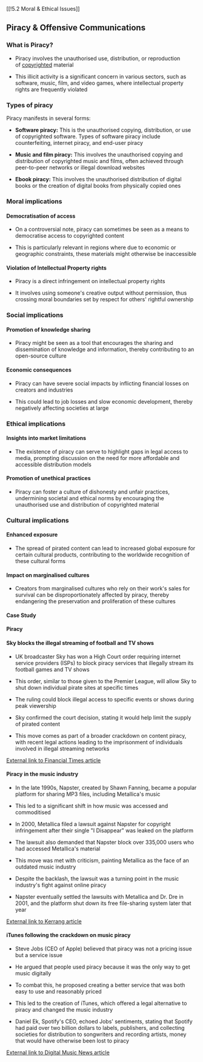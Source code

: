 [[!5.2 Moral & Ethical Issues]]

## Piracy & Offensive Communications

### What is Piracy?

- Piracy involves the unauthorised use, distribution, or reproduction of [copyrighted](https://www.savemyexams.com/a-level/computer-science/ocr/17/revision-notes/5-legal-moral-cultural-and-ethical-issues/5-1-computing-related-legislation/the-copyright-design-and-patents-act-1988/) material
    
- This illicit activity is a significant concern in various sectors, such as software, music, film, and video games, where intellectual property rights are frequently violated
    

### Types of piracy

Piracy manifests in several forms:

- **Software piracy:** This is the unauthorised copying, distribution, or use of copyrighted software. Types of software piracy include counterfeiting, internet piracy, and end-user piracy
    
- **Music and film piracy:** This involves the unauthorised copying and distribution of copyrighted music and films, often achieved through peer-to-peer networks or illegal download websites
    
- **Ebook piracy:** This involves the unauthorised distribution of digital books or the creation of digital books from physically copied ones
    

### Moral implications

#### Democratisation of access

- On a controversial note, piracy can sometimes be seen as a means to democratise access to copyrighted content
    
- This is particularly relevant in regions where due to economic or geographic constraints, these materials might otherwise be inaccessible
    

#### Violation of Intellectual Property rights

- Piracy is a direct infringement on intellectual property rights
    
- It involves using someone's creative output without permission, thus crossing moral boundaries set by respect for others' rightful ownership
    

### Social implications

#### Promotion of knowledge sharing

- Piracy might be seen as a tool that encourages the sharing and dissemination of knowledge and information, thereby contributing to an open-source culture
    

#### Economic consequences

- Piracy can have severe social impacts by inflicting financial losses on creators and industries
    
- This could lead to job losses and slow economic development, thereby negatively affecting societies at large
    

### Ethical implications

#### Insights into market limitations

- The existence of piracy can serve to highlight gaps in legal access to media, prompting discussion on the need for more affordable and accessible distribution models
    

#### Promotion of unethical practices

- Piracy can foster a culture of dishonesty and unfair practices, undermining societal and ethical norms by encouraging the unauthorised use and distribution of copyrighted material
    

### Cultural implications

#### Enhanced exposure

- The spread of pirated content can lead to increased global exposure for certain cultural products, contributing to the worldwide recognition of these cultural forms
    

#### Impact on marginalised cultures

- Creators from marginalised cultures who rely on their work's sales for survival can be disproportionately affected by piracy, thereby endangering the preservation and proliferation of these cultures
    

#### Case Study

#### Piracy

#### Sky blocks the illegal streaming of football and TV shows

- UK broadcaster Sky has won a High Court order requiring internet service providers (ISPs) to block piracy services that illegally stream its football games and TV shows
    
- This order, similar to those given to the Premier League, will allow Sky to shut down individual pirate sites at specific times
    
- The ruling could block illegal access to specific events or shows during peak viewership
    
- Sky confirmed the court decision, stating it would help limit the supply of pirated content
    
- This move comes as part of a broader crackdown on content piracy, with recent legal actions leading to the imprisonment of individuals involved in illegal streaming networks
    

[External link to Financial Times article](https://www.ft.com/content/ed022ce0-521a-465f-86b8-b7ea2c403407)

#### Piracy in the music industry

- In the late 1990s, Napster, created by Shawn Fanning, became a popular platform for sharing MP3 files, including Metallica's music
    
- This led to a significant shift in how music was accessed and commoditised
    
- In 2000, Metallica filed a lawsuit against Napster for copyright infringement after their single "I Disappear" was leaked on the platform
    
- The lawsuit also demanded that Napster block over 335,000 users who had accessed Metallica's material
    
- This move was met with criticism, painting Metallica as the face of an outdated music industry
    
- Despite the backlash, the lawsuit was a turning point in the music industry's fight against online piracy
    
- Napster eventually settled the lawsuits with Metallica and Dr. Dre in 2001, and the platform shut down its free file-sharing system later that year
    

[External link to Kerrang article](https://www.kerrang.com/metallica-vs-napster-the-lawsuit-that-redefined-how-we-listen-to-music)

#### iTunes following the crackdown on music piracy

- Steve Jobs (CEO of Apple) believed that piracy was not a pricing issue but a service issue
    
- He argued that people used piracy because it was the only way to get music digitally
    
- To combat this, he proposed creating a better service that was both easy to use and reasonably priced
    
- This led to the creation of iTunes, which offered a legal alternative to piracy and changed the music industry
    
- Daniel Ek, Spotify's CEO, echoed Jobs' sentiments, stating that Spotify had paid over two billion dollars to labels, publishers, and collecting societies for distribution to songwriters and recording artists, money that would have otherwise been lost to piracy
    

[External link to Digital Music News article](https://www.digitalmusicnews.com/2014/11/12/steve-jobs-said-piracy-itunes/)